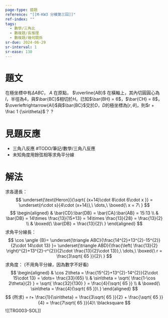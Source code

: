 ```yaml
---
page-type: 錯題
reference: "[[M-KW3 分模第三回]]"
ref-index: ""
tags:
  - 數學/三角比
  - 數複題/長推理
  - 數複題/幾何關係
sr-due: 2024-06-29
sr-interval: 1
sr-ease: 130
---
```

# 題文
在極坐標中有$\Delta ABC$， $A$ 在原點， $\overline{AB}$ 在橫軸上，其內切圓圓心為$I$，半徑為$4$，與$\bar{BC}$相切於$H$。已知$\bar{BH} = 6$，$\bar{CH} = 8$，$\overleftrightarrow{AI}$與$\bar{BC}$交於$D$，$D$的極坐標為$[r, \theta]$，則$r + \frac 1 {\sin\theta}$？
?
# 見題反應
- 三角八反應 #TODO/筆記/數學/三角八反應
- 未知角度用餘弦相等求角平分線
# 解法
求各邊長：
$$
\underset{\text{Heron}}{\sqrt{ (x+14)\cdot 8\cdot 6\cdot x }} = \underset{r\cdot s}{4\cdot (x+14)},\ \dots,\ \boxed{\ x = 7\ }
$$
$$
\begin{aligned}
 & \bar{CD}:\bar{DB} = \bar{CA}:\bar{AB} = 15:13 \\
 & \bar{DB} = 14\times \frac{13}{15+13} = 14\times \frac{13}{28} = \frac{13}{2} \\
 & \boxed{\ \bar{DB} = \frac{13}{2}\ }
\end{aligned}
$$
求角平分線長：
$$
\cos \angle {B}= \underset{\triangle ABC}{\frac{14^{2}+13^{2}-15^{2}}{2\cdot 14\cdot 13} }= \underset{\triangle ABD}{\frac{\left( \frac{13}{2} \right)^{2}+13^{2}-r^{2}}{2\cdot \frac{13}{2}\cdot 13}},\ \dots,\ \boxed{\ r = \frac{3\sqrt{ 65 }}{2}\ }
$$
求角度：
(不用角平分線，因為數字不好看)
$$
\begin{aligned}
 & \cos 2\theta = \frac{15^{2}+13^{2}-14^{2}}{2\cdot 15\cdot 13} = \dots= \frac{33}{65} \\
 & \sin\theta = \sqrt{ \frac{1-\cos 2\theta}{2} } = \sqrt{ \frac{32}{130} } = \frac{4}{\sqrt{ 65 }} \\
 & \boxed{\ \sin\theta = \frac{4}{\sqrt{ 65 }}\ }
\end{aligned}
$$
$$
(所求) = r+ \frac{1}{\sin\theta} = \frac{3\sqrt{ 65 }}{2} + \frac{\sqrt{ 65 }}{4} = \frac{7\sqrt{ 65 }}{4}\ \blacksquare
$$
![[TRG003-SOL]]
